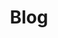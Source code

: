 ---
title: "Blog"
# watermark text
watermark: "Blog"
# page header background image
page_header_image: "images/background/about.jpg"
# meta description
description : "Articles that we have put together to help our community make sense of the various components, discussions, ideas and food for thought."

draft: false
---